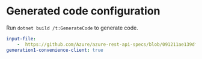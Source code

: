 # Generated code configuration

Run `dotnet build /t:GenerateCode` to generate code.

``` yaml
input-file:
    -  https://github.com/Azure/azure-rest-api-specs/blob/091211ae139df31cdc858360f19743134487991a/specification/mixedreality/data-plane/Microsoft.MixedReality/preview/0.3-preview.1/mr-aoa.json
generation1-convenience-client: true
```
